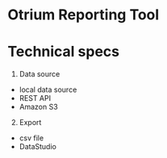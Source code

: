 # Otrium Reporting Tool

# Technical specs

1. Data source

- local data source
- REST API
- Amazon S3

2. Export

- csv file
- DataStudio